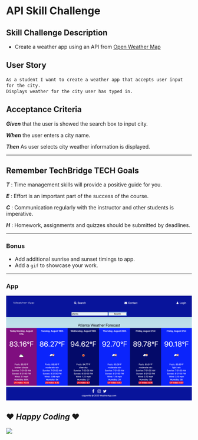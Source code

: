 # API Skill Challenge 

## Skill Challenge Description 
* Create a weather app using an API from [Open Weather Map](https://openweathermap.org/guide#how)

## User Story 
    As a student I want to create a weather app that accepts user input for the city.
    Displays weather for the city user has typed in.
    
## Acceptance Criteria 
**_Given_** that the user is showed the search box to input city.

**_When_** the user enters a city name.

**_Then_** As user selects city weather information is displayed.

---
## Remember TechBridge TECH Goals

**_T_** : Time management skills will provide a positive guide for you.

**_E_** : Effort is an important part of the success of the course.
    
**_C_** : Communication regularly with the instructor and other students is imperative.
    
**_H_** :  Homework, assignments and quizzes should be submitted by deadlines.

---
### Bonus 
* Add additional sunrise and sunset timings to app.
* Add a `gif` to showcase your work.
---
### App
![Weather App](./WeatherApp.png)


## ❤ **_Happy Coding_** ❤
![](images/images/TechBridgeLogo.png)